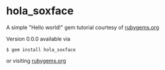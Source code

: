 # hola_soxface

A simple "Hello world!" gem tutorial courtesy of [rubygems.org](https://guides.rubygems.org/make-your-own-gem/#your-first-gem)

Version 0.0.0 available via

`$ gem install hola_soxface`

or visiting [rubygems.org](https://rubygems.org/gems/hola_soxface)
